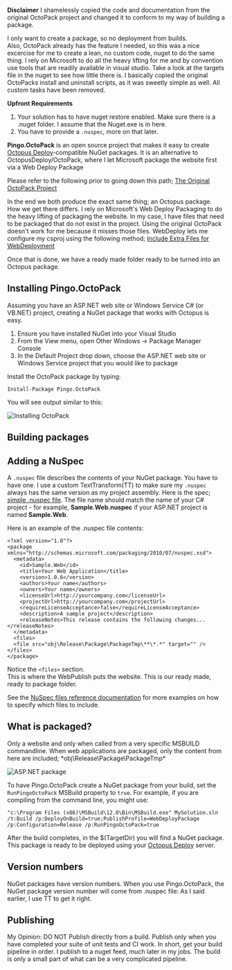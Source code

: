 **Disclaimer**
I shamelessly copied the code and documentation from the original OctoPack project and changed it to conform to my way of building a package.

I only want to create a package, so no deployment from builds.  
Also, OctoPack already has the feature I needed, so this was a nice excercise for me to create a lean, no custom code, nuget to do the same thing.  I rely on Microsoft to do all the heavy lifting for me and by convention use tools that are readily available in visual studio.  Take a look at the targets file in the nuget to see how little there is.  I basically copied the original OctoPacks install and uninstall scripts, as it was sweetly simple as well.  All custom tasks have been removed.

**Upfront Requirements**
1. Your solution has to have nuget restore enabled.  Make sure there is a .nuget folder.  I assume that the Nuget.exe is in here.
2. You have to provide a `.nuspec`, more on that later.


**Pingo.OctoPack** is an open source project that makes it easy to create [Octopus Deploy](http://octopusdeploy.com)-compatible NuGet packages.
It is an alternative to OctopusDeploy/OctoPack, where I let Microsoft package the website first via a Web Deploy Package

Please refer to the following prior to going down this path;
[The Original OctoPack Project](https://github.com/OctopusDeploy/OctoPack "Packaging NuGet packages for Octopus")

In the end we both produce the exact same thing; an Octopus package.  How we get there differs.  I rely on Microsoft's Web Deploy Packaging to do the heavy lifting of packaging the website.  In my case, I have files that need to be packaged that do not exist in the project.  Using the original OctoPack doesn't work for me because it misses those files.  WebDeploy lets me configure my csproj using the following method;
[Include Extra Files for WebDeployment](http://sedodream.com/2010/05/01/WebDeploymentToolMSDeployBuildPackageIncludingExtraFilesOrExcludingSpecificFiles.aspx "")

Once that is done, we have a ready made folder ready to be turned into an Octopus package.

## Installing Pingo.OctoPack

Assuming you have an ASP.NET web site or Windows Service C# (or VB.NET) project, creating a NuGet package that works with Octopus is easy. 

1. Ensure you have installed NuGet into your Visual Studio
2. From the View menu, open Other Windows -> Package Manager Console
3. In the Default Project drop down, choose the ASP.NET web site or Windows Service project that you would like to package

Install the OctoPack package by typing:

    Install-Package Pingo.OctoPack 

You will see output similar to this:

![Installing OctoPack](https://s3.amazonaws.com/octopus-images/doc/octopack/octopack-install.png "Installing OctoPack")
 
## Building packages

## Adding a NuSpec

A `.nuspec` file describes the contents of your NuGet package. You have to have one.  I use a custom TextTransform(TT) to make sure my `.nuspec` always has the same version as my project assembly. Here is the spec; [simple .nuspec file](http://docs.nuget.org/docs/reference/nuspec-reference "NuSpec file format"). The file name should match the name of your C# project - for example, **Sample.Web.nuspec** if your ASP.NET project is named **Sample.Web**.

 Here is an example of the .nuspec file contents:

	<?xml version="1.0"?>
	<package xmlns="http://schemas.microsoft.com/packaging/2010/07/nuspec.xsd">
	  <metadata>
	    <id>Sample.Web</id>
	    <title>Your Web Application</title>
	    <version>1.0.6</version>
	    <authors>Your name</authors>
	    <owners>Your name</owners>
	    <licenseUrl>http://yourcompany.com</licenseUrl>
	    <projectUrl>http://yourcompany.com</projectUrl>
	    <requireLicenseAcceptance>false</requireLicenseAcceptance>
	    <description>A sample project</description>
	    <releaseNotes>This release contains the following changes...</releaseNotes>
	  </metadata>
	  <files>
      <file src="obj\Release\Package\PackageTmp\**\*.*" target="" />
    </files>
	</package>
	
Notice the `<files>` section.  
This is where the WebPublish puts the website.  This is our ready made, ready to package folder.

See the [NuSpec files reference documentation](http://docs.nuget.org/docs/reference/nuspec-reference#Specifying_Files_to_Include_in_the_Package) for more examples on how to specify which files to include.


## What is packaged?

Only a website and only when called from a very specific MSBUILD commandline.
When web applications are packaged, only the content from here are included;
*obj\Release\Package\PackageTmp\*

![ASP.NET package](https://s3.amazonaws.com/octopus-images/doc/octopack/octopack-new-package-web.png "ASP.NET package")

To have Pingo.OctoPack create a NuGet package from your build, set the `RunPingoOctoPack` MSBuild property to `true`. For example, if you are compiling from the command line, you might use:

    "c:\Program Files (x86)\MSBuild\12.0\Bin\MSBuild.exe" MySolution.sln /t:Build /p:DeployOnBuild=true;PublishProfile=WebDeployPackage /p:Configuration=Release /p:RunPingoOctoPack=true

After the build completes, in the $(TargetDir) you will find a NuGet package. This package is ready to be deployed using your [Octopus Deploy](http://octopusdeploy.com) server.

## Version numbers

NuGet packages have version numbers. 
When you use Pingo.OctoPack, the NuGet package version number will come from .nuspec file:  As I said earlier, I use TT to get it right.

## Publishing
My Opinion: DO NOT Publish directly from a build.  Publish only when you have completed your suite of unit tests and CI work.
In short, get your build pipeline in order.  I publish to a nuget feed, much later in my jobs.  The build is only a small part of what can be a very complicated pipeline.

